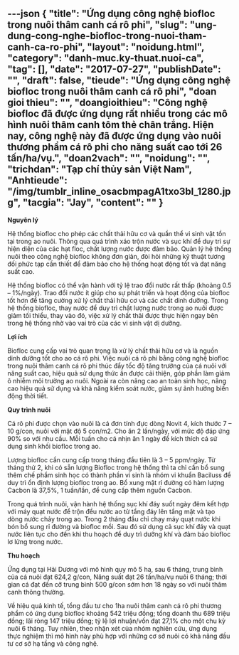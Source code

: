 ---json
{
    "title": "Ứng dụng công nghệ biofloc trong nuôi thâm canh cá rô phi",
    "slug": "ung-dung-cong-nghe-biofloc-trong-nuoi-tham-canh-ca-ro-phi",
    "layout": "noidung.html",
    "category": "danh-muc.ky-thuat.nuoi-ca",
    "tag": [],
    "date": "2017-07-27",
    "publishDate": "",
    "draft": false,
    "tieude": "Ứng dụng công nghệ biofloc trong nuôi thâm canh cá rô phi",
    "doan gioi thieu": "",
    "doangioithieu": "Công nghệ biofloc đã được ứng dụng rất nhiều trong các mô hình nuôi thâm canh tôm thẻ chân trắng. Hiện nay, công nghệ này đã được ứng dụng vào nuôi thương phẩm cá rô phi cho năng suất cao tới 26 tấn/ha/vụ.",
    "doan2vach": "",
    "noidung": "",
    "trichdan": "Tạp chí thủy sản Việt Nam",
    "Anhtieude": "/img/tumblr_inline_osacbmpagA1txo3bl_1280.jpg",
    "tacgia": "Jay",
    "__content__": ""
}
---
<p><span style="font-size:14px"><strong>Nguy&ecirc;n l&yacute;</strong></span></p>

<p><span style="font-size:14px">Hệ thống biofloc cho ph&eacute;p c&aacute;c chất thải hữu cơ v&agrave; quần thể vi sinh vật tồn tại trong ao nu&ocirc;i. Th&ocirc;ng qua qu&aacute; tr&igrave;nh x&aacute;o trộn nước v&agrave; sục kh&iacute; để duy tr&igrave; sự hiện diện của c&aacute;c hạt floc, chất lượng nước được đảm bảo. Quản l&yacute; hệ thống nu&ocirc;i theo c&ocirc;ng nghệ biofloc kh&ocirc;ng đơn giản, đ&ograve;i hỏi những kỹ thuật tương đối phức tạp cần thiết để đảm bảo cho hệ thống hoạt động tốt v&agrave; đạt năng suất cao.</span></p>

<p><span style="font-size:14px">Hệ thống biofloc c&oacute; thể vận h&agrave;nh với tỷ lệ trao đổi nước rất thấp (khoảng 0.5 &ndash; 1%/ng&agrave;y). Trao đổi nước &iacute;t gi&uacute;p cho sự ph&aacute;t triển v&agrave; hoạt động của biofloc tốt hơn để tăng cường xử l&yacute; chất thải hữu cơ v&agrave; c&aacute;c chất dinh dưỡng. Trong hệ thống biofloc, thay nước để duy tr&igrave; chất lượng nước trong ao nu&ocirc;i được giảm tối thiểu, thay v&agrave;o đ&oacute;, việc xử l&yacute; chất thải được thực hiện ngay b&ecirc;n trong hệ thống nhờ v&agrave;o vai tr&ograve; của c&aacute;c vi sinh vật dị dưỡng.</span></p>

<p><span style="font-size:14px"><strong>Lợi &iacute;ch</strong></span></p>

<p><span style="font-size:14px">Biofloc cung cấp vai tr&ograve; quan trọng l&agrave; xử l&yacute; chất thải hữu cơ v&agrave; l&agrave; nguồn dinh dưỡng tốt cho ao c&aacute; r&ocirc; phi. Việc nu&ocirc;i c&aacute; r&ocirc; phi bằng c&ocirc;ng nghệ biofloc trong nu&ocirc;i th&acirc;m canh c&aacute; r&ocirc; phi th&uacute;c đẩy tốc độ tăng trưởng của c&aacute; nu&ocirc;i với năng suất cao, hiệu quả sử dụng thức ăn được cải thiện, g&oacute;p phần l&agrave;m giảm &ocirc; nhiễm m&ocirc;i trường ao nu&ocirc;i. Ngo&agrave;i ra c&ograve;n n&acirc;ng cao an to&agrave;n sinh học, n&acirc;ng cao hiệu quả sử dụng v&agrave; khả năng kiểm so&aacute;t nước, giảm sự ảnh hưởng biến động thời tiết.</span></p>

<p><span style="font-size:14px"><strong>Quy tr&igrave;nh nu&ocirc;i</strong></span></p>

<p><span style="font-size:14px">C&aacute; r&ocirc; phi được chọn v&agrave;o nu&ocirc;i l&agrave; c&aacute; đơn t&iacute;nh đực d&ograve;ng Novit 4, k&iacute;ch thước 7 &ndash; 10 g/con, nu&ocirc;i với mật độ 5 con/m2. Cho ăn 2 lần/ng&agrave;y, với mức độ đ&aacute;p ứng 90% so với nhu cầu. Mỗi tuần cho c&aacute; nhịn ăn 1 ng&agrave;y để k&iacute;ch th&iacute;ch c&aacute; sử dụng sinh khối biofloc trong ao.</span></p>

<p><span style="font-size:14px">Lượng biofloc cần cung cấp trong th&aacute;ng đầu ti&ecirc;n l&agrave; 3 &ndash; 5 ppm/ng&agrave;y. Từ th&aacute;ng thứ 2, khi c&oacute; sẵn lượng Biofloc trong hệ thống th&igrave; ta chỉ cần bổ sung th&ecirc;m chế phẩm sinh học c&oacute; th&agrave;nh phần vi sinh l&agrave; nh&oacute;m vi khuẩn Baciluss để duy tr&igrave; ổn định lượng biofloc trong ao. Bổ xung mật rỉ đường c&oacute; h&agrave;m lượng Cacbon l&agrave; 37,5%, 1 tuần/lần, để cung cấp th&ecirc;m nguồn Cacbon.</span></p>

<p><span style="font-size:14px">Trong qu&aacute; tr&igrave;nh nu&ocirc;i, vận h&agrave;nh hệ thống sục kh&iacute; đ&aacute;y suốt ng&agrave;y đ&ecirc;m kết hợp với m&aacute;y quạt nước để trộn đều nước ao từ tầng đ&aacute;y l&ecirc;n tầng mặt v&agrave; tạo d&ograve;ng nước chảy trong ao. Trong 2 th&aacute;ng đầu chỉ chạy m&aacute;y quạt nước khi b&oacute;n bổ sung rỉ đường v&agrave; biofloc mồi. Sau đ&oacute; sử dụng cả sục kh&iacute; đ&aacute;y v&agrave; quạt nước li&ecirc;n tục cho đến khi thu hoạch để duy tr&igrave; dưỡng kh&iacute; v&agrave; đảm bảo biofloc lơ lửng trong nước.</span></p>

<p><span style="font-size:14px"><strong>Thu hoạch</strong></span></p>

<p><span style="font-size:14px">Ứng dụng tại Hải Dương với m&ocirc; h&igrave;nh quy m&ocirc; 5 ha, sau 6 th&aacute;ng, trung b&igrave;nh của c&aacute; nu&ocirc;i đạt 624,2 g/con, Năng suất đạt 26 tấn/ha/vụ nu&ocirc;i 6 th&aacute;ng; thời gian c&aacute; đạt đến cỡ trung b&igrave;nh 500 g/con sớm hơn 18 ng&agrave;y so với nu&ocirc;i th&acirc;m canh th&ocirc;ng thường.</span></p>

<p><span style="font-size:14px">Về hiệu quả kinh tế, tổng đầu tư cho 1ha nu&ocirc;i th&acirc;m canh c&aacute; r&ocirc; phi thương phẩm c&oacute; ứng dụng biofloc khoảng 542 triệu đồng; tổng doanh thu 689 triệu đồng; l&atilde;i r&ograve;ng 147 triệu đồng; tỷ lệ lợi nhuận/vốn đạt 27,1% cho một chu kỳ nu&ocirc;i 6 th&aacute;ng. Tuy nhi&ecirc;n, theo nhận x&eacute;t của nh&oacute;m nghi&ecirc;n cứu, ứng dụng thực nghiệm th&igrave; m&ocirc; h&igrave;nh n&agrave;y ph&ugrave; hợp với những cơ sở nu&ocirc;i c&oacute; khả năng đầu tư cơ sở hạ tầng v&agrave; c&ocirc;ng nghệ.</span></p>
